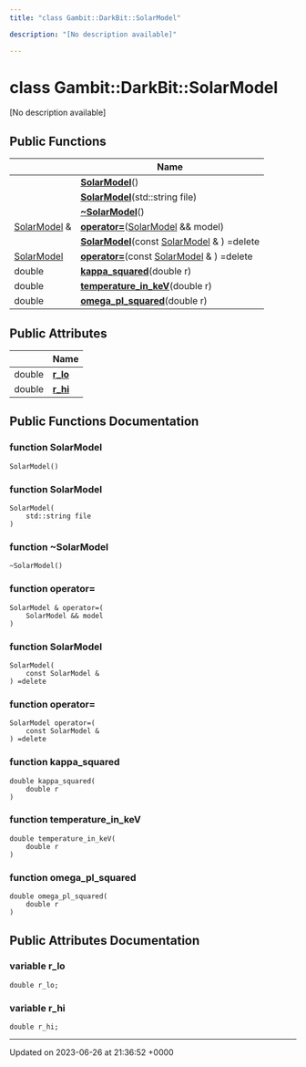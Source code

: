 ```yaml
---
title: "class Gambit::DarkBit::SolarModel"

description: "[No description available]"

---
```


# class Gambit::DarkBit::SolarModel



[No description available]

## Public Functions

|                | Name           |
| -------------- | -------------- |
| | **[SolarModel](/documentation/code/classes/classgambit_1_1darkbit_1_1solarmodel/#function-solarmodel)**() |
| | **[SolarModel](/documentation/code/classes/classgambit_1_1darkbit_1_1solarmodel/#function-solarmodel)**(std::string file) |
| | **[~SolarModel](/documentation/code/classes/classgambit_1_1darkbit_1_1solarmodel/#function-solarmodel)**() |
| [SolarModel](/documentation/code/classes/classgambit_1_1darkbit_1_1solarmodel/) & | **[operator=](/documentation/code/classes/classgambit_1_1darkbit_1_1solarmodel/#function-operator)**([SolarModel](/documentation/code/classes/classgambit_1_1darkbit_1_1solarmodel/) && model) |
| | **[SolarModel](/documentation/code/classes/classgambit_1_1darkbit_1_1solarmodel/#function-solarmodel)**(const [SolarModel](/documentation/code/classes/classgambit_1_1darkbit_1_1solarmodel/) & ) =delete |
| [SolarModel](/documentation/code/classes/classgambit_1_1darkbit_1_1solarmodel/) | **[operator=](/documentation/code/classes/classgambit_1_1darkbit_1_1solarmodel/#function-operator)**(const [SolarModel](/documentation/code/classes/classgambit_1_1darkbit_1_1solarmodel/) & ) =delete |
| double | **[kappa_squared](/documentation/code/classes/classgambit_1_1darkbit_1_1solarmodel/#function-kappa-squared)**(double r) |
| double | **[temperature_in_keV](/documentation/code/classes/classgambit_1_1darkbit_1_1solarmodel/#function-temperature-in-kev)**(double r) |
| double | **[omega_pl_squared](/documentation/code/classes/classgambit_1_1darkbit_1_1solarmodel/#function-omega-pl-squared)**(double r) |

## Public Attributes

|                | Name           |
| -------------- | -------------- |
| double | **[r_lo](/documentation/code/classes/classgambit_1_1darkbit_1_1solarmodel/#variable-r-lo)**  |
| double | **[r_hi](/documentation/code/classes/classgambit_1_1darkbit_1_1solarmodel/#variable-r-hi)**  |

## Public Functions Documentation

### function SolarModel

```
SolarModel()
```


### function SolarModel

```
SolarModel(
    std::string file
)
```


### function ~SolarModel

```
~SolarModel()
```


### function operator=

```
SolarModel & operator=(
    SolarModel && model
)
```


### function SolarModel

```
SolarModel(
    const SolarModel & 
) =delete
```


### function operator=

```
SolarModel operator=(
    const SolarModel & 
) =delete
```


### function kappa_squared

```
double kappa_squared(
    double r
)
```


### function temperature_in_keV

```
double temperature_in_keV(
    double r
)
```


### function omega_pl_squared

```
double omega_pl_squared(
    double r
)
```


## Public Attributes Documentation

### variable r_lo

```
double r_lo;
```


### variable r_hi

```
double r_hi;
```


-------------------------------

Updated on 2023-06-26 at 21:36:52 +0000